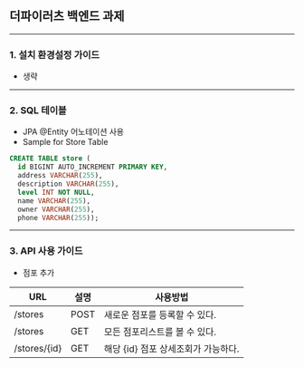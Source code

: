 ## 더파이러츠 백엔드 과제
___

### 1. 설치 환경설정 가이드
- 생략 
___

### 2. SQL 테이블
- JPA @Entity 어노테이션 사용
- Sample for Store Table
```SQL
CREATE TABLE store (
  id BIGINT AUTO_INCREMENT PRIMARY KEY,
  address VARCHAR(255),
  description VARCHAR(255),
  level INT NOT NULL,
  name VARCHAR(255),
  owner VARCHAR(255),
  phone VARCHAR(255));
```
___
### 3. API 사용 가이드

- 점포 추가

 URL | 설명 | 사용방법
--- | --- | ---
/stores | POST | 새로운 점포를 등록할 수 있다.
/stores | GET | 모든 점포리스트를 볼 수 있다.
/stores/{id} | GET | 해당 {id} 점포 상세조회가 가능하다.


